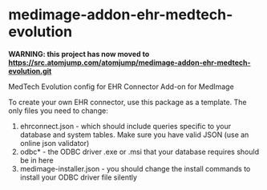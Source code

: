 # medimage-addon-ehr-medtech-evolution

__WARNING: this project has now moved to https://src.atomjump.com/atomjump/medimage-addon-ehr-medtech-evolution.git__

MedTech Evolution config for EHR Connector Add-on for MedImage



To create your own EHR connector, use this package as a template. The only files
you need to change:

1. ehrconnect.json    			- which should include queries specific to your database 
									and system tables. Make sure you have valid JSON
									(use an online json validator)
2. odbc\*             			- the ODBC driver .exe or .msi that your database requires
									 should be in here
3. medimage-installer.json    	- you should change the install commands to install your
									ODBC driver file silently
